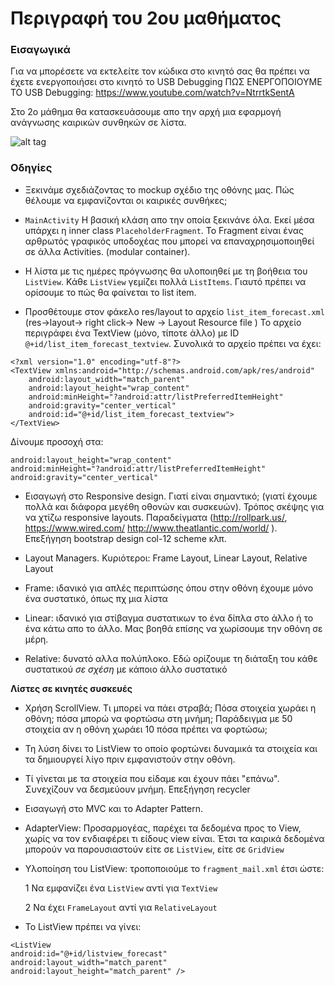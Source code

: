 # Περιγραφή του 2ου μαθήματος

### Εισαγωγικά
Για να μπορέσετε να εκτελείτε τον κώδικα στο κινητό σας θα πρέπει να έχετε ενεργοποιήσει στο κινητό το USB Debugging
ΠΩΣ ΕΝΕΡΓΟΠΟΙΟΥΜΕ ΤΟ USB Debugging: https://www.youtube.com/watch?v=NtrrtkSentA


Στο 2ο μάθημα θα κατασκευάσουμε απο την αρχή μια εφαρμογή ανάγνωσης καιρικών συνθηκών σε λίστα.

![alt tag](https://github.com/UomMobileDevelopment/Lesson02-material/blob/master/Shunshine-dummy-screen-smaller.png)


### Οδηγίες
- Ξεκινάμε σχεδιάζοντας το mockup σχέδιο της οθόνης μας. Πώς θέλουμε να εμφανίζονται οι καιρικές συνθήκες;

- ```MainActivity``` Η βασική κλάση απο την οποία ξεκινάνε όλα. Εκεί μέσα υπάρχει η inner class ```PlaceholderFragment```. Το Fragment είναι ένας αρθρωτός γραφικός υποδοχέας που μπορεί να επαναχρησιμοποιηθεί σε άλλα Activities. (modular container).

- Η λίστα με τις ημέρες πρόγνωσης θα υλοποιηθεί με τη βοήθεια του ```ListView```. Κάθε ```ListView``` γεμίζει πολλά ```ListItems```. Γιαυτό πρέπει να ορίσουμε το πώς θα φαίνεται το list item.

- Προσθέτουμε στον φάκελο res/layout to αρχείο ```list_item_forecast.xml``` (res->layout-> right click-> New -> Layout Resource file ) 
Το αρχείο περιγράφει ένα TextView (μόνο, τίποτε άλλο) με ID ```@+id/list_item_forecast_textview```. Συνολικά το αρχείο πρέπει να έχει:

```
<?xml version="1.0" encoding="utf-8"?>
<TextView xmlns:android="http://schemas.android.com/apk/res/android"
    android:layout_width="match_parent"
    android:layout_height="wrap_content"
    android:minHeight="?android:attr/listPreferredItemHeight"
    android:gravity="center_vertical"
    android:id="@+id/list_item_forecast_textview">
</TextView>
```
Δίνουμε προσοχή στα:
```
android:layout_height="wrap_content"
android:minHeight="?android:attr/listPreferredItemHeight"
android:gravity="center_vertical"
```

- Εισαγωγή στο Responsive design. Γιατί είναι σημαντικό; (γιατί έχουμε πολλά και διάφορα μεγέθη οθονών και συσκευών).
Τρόπος σκέψης για να χτίζω responsive layouts. Παραδείγματα (http://rollpark.us/, https://www.wired.com/ http://www.theatlantic.com/world/ ). Επεξήγηση bootstrap design col-12 scheme κλπ.

- Layout Managers. Κυριότεροι: Frame Layout, Linear Layout, Relative Layout

- Frame: ιδανικό για απλές περιπτώσης όπου στην οθόνη έχουμε μόνο ένα συστατικό, όπως πχ μια λίστα

- Linear: ιδανικό για στίβαγμα συστατικων το ένα δίπλα στο άλλο ή το ένα κάτω απο το άλλο. Μας βοηθά επίσης να χωρίσουμε την οθόνη σε μέρη.

- Relative: δυνατό αλλα πολύπλοκο. Εδώ ορίζουμε τη διάταξη του κάθε συστατικού *σε σχέση* με κάποιο άλλο συστατικό


**Λίστες σε κινητές συσκευές**

- Χρήση ScrollView. Τι μπορεί να πάει στραβά; Πόσα στοιχεία χωράει η οθόνη; πόσα μπορώ να φορτώσω στη μνήμη; Παράδειγμα με 50 στοιχεία αν η οθόνη χωράει 10 πόσα πρέπει να φορτώσω;

- Τη λύση δίνει το ListView το οποίο φορτώνει δυναμικά τα στοιχεία και τα δημιουργεί λίγο πριν εμφανιστούν στην οθόνη. 

- Τί γίνεται με τα στοιχεία που είδαμε και έχουν πάει "επάνω". Συνεχίζουν να δεσμεύουν μνήμη. Επεξήγηση recycler

- Εισαγωγή στο MVC και το Adapter Pattern. 

- AdapterView: Προσαρμογέας, παρέχει τα δεδομένα προς το View, χωρίς να τον ενδιαφέρει τι είδους view είναι. Έτσι τα καιρικά δεδομένα μπορούν να παρουσιαστούν είτε σε ```ListView```, είτε σε ```GridView```

- Υλοποίηση του ListView: τροποποιούμε το ```fragment_mail.xml``` έτσι ώστε: 

  1 Να εμφανίζει ένα ```ListView``` αντί για ```TextView```
  
  2 Να έχει ```FrameLayout``` αντί για ```RelativeLayout```

- Το ListView πρέπει να γίνει:
```
<ListView
android:id="@+id/listview_forecast"
android:layout_width="match_parent"
android:layout_height="match_parent" />

```

